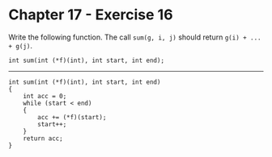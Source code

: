 # Chapter 17 - Exercise 16

Write the following function. The call `sum(g, i, j)` should return `g(i) + ... + g(j)`.  

```
int sum(int (*f)(int), int start, int end);
```

---

```
int sum(int (*f)(int), int start, int end)
{
    int acc = 0;
    while (start < end)
    {
        acc += (*f)(start);
        start++;
    }
    return acc;
}
```
